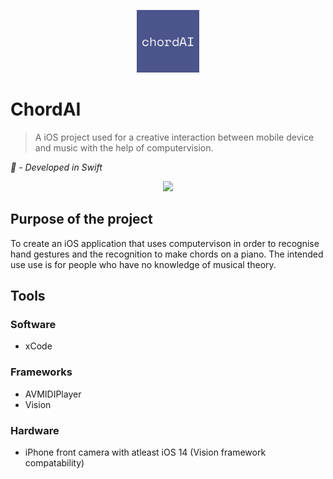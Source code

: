 <p align="center">
  <img width="100" heigh="50" src="https://github.com/ThaDuyx/ChordAI/blob/main/ChordiAI/Supporting%20Files/Assets.xcassets/AppIcon.appiconset/chordAI.png?raw=true" />
</p>

# ChordAI
> A iOS project used for a creative interaction between mobile device and music with the help of computervision.

_ - Developed in Swift_

<p align="center">
  <img width="200" heigh="150" src="https://github.com/ThaDuyx/ChordAI/blob/main/ChordiAI/Supporting%20Files/Images/iPhone%2013.png?raw=true"/>
</p>

## Purpose of the project
To create an iOS application that uses computervison in order to recognise hand gestures and the recognition to make chords on a piano. The intended use use is for people who have no knowledge of musical theory.

## Tools

### Software
- xCode

### Frameworks
- AVMIDIPlayer
- Vision

### Hardware
- iPhone front camera with atleast iOS 14 (Vision framework compatability)
